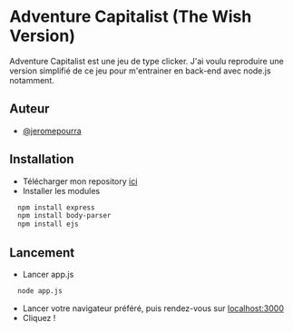 # Adventure Capitalist (The Wish Version)


Adventure Capitalist est une jeu de type clicker.
J'ai voulu reproduire une version simplifié de ce jeu pour m'entrainer en back-end avec node.js notamment.


## Auteur


- [@jeromepourra](https://www.github.com/jeromepourra)


## Installation

* Télécharger mon repository [ici](https://github.com/jeromepourra/adcap/archive/refs/heads/main.zip)
* Installer les modules


```bash
  npm install express
  npm install body-parser
  npm install ejs
```

## Lancement

* Lancer app.js

```bash
  node app.js
```

* Lancer votre navigateur préféré, puis rendez-vous sur [localhost:3000](http://localhost:3000)
* Cliquez !
    